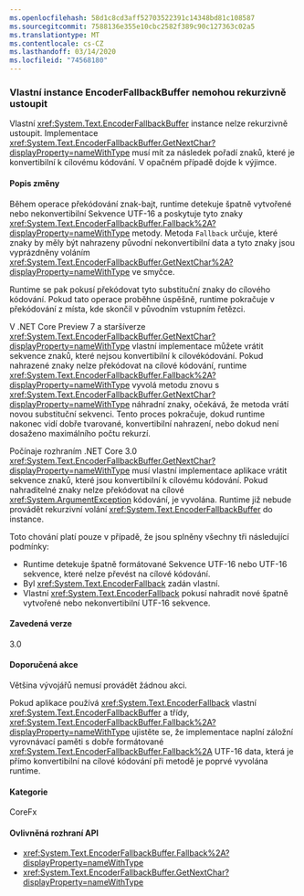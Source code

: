 ```yaml
---
ms.openlocfilehash: 58d1c8cd3aff52703522391c14348bd81c108587
ms.sourcegitcommit: 7588136e355e10cbc2582f389c90c127363c02a5
ms.translationtype: MT
ms.contentlocale: cs-CZ
ms.lasthandoff: 03/14/2020
ms.locfileid: "74568180"
---
```

### <a name="custom-encoderfallbackbuffer-instances-cannot-fall-back-recursively"></a>Vlastní instance EncoderFallbackBuffer nemohou rekurzivně ustoupit

Vlastní <xref:System.Text.EncoderFallbackBuffer> instance nelze rekurzivně ustoupit. Implementace <xref:System.Text.EncoderFallbackBuffer.GetNextChar?displayProperty=nameWithType> musí mít za následek pořadí znaků, které je konvertibilní k cílovému kódování. V opačném případě dojde k výjimce.

#### <a name="change-description"></a>Popis změny

Během operace překódování znak-bajt, runtime detekuje špatně vytvořené nebo nekonvertibilní Sekvence UTF-16 a poskytuje tyto znaky <xref:System.Text.EncoderFallbackBuffer.Fallback%2A?displayProperty=nameWithType> metody. Metoda `Fallback` určuje, které znaky by měly být nahrazeny původní nekonvertibilní data a tyto znaky jsou vyprázdněny voláním <xref:System.Text.EncoderFallbackBuffer.GetNextChar%2A?displayProperty=nameWithType> ve smyčce.

Runtime se pak pokusí překódovat tyto substituční znaky do cílového kódování. Pokud tato operace proběhne úspěšně, runtime pokračuje v překódování z místa, kde skončil v původním vstupním řetězci.

V .NET Core Preview 7 a staršíverze <xref:System.Text.EncoderFallbackBuffer.GetNextChar?displayProperty=nameWithType> vlastní implementace můžete vrátit sekvence znaků, které nejsou konvertibilní k cílovékódování. Pokud nahrazené znaky nelze překódovat na cílové kódování, runtime <xref:System.Text.EncoderFallbackBuffer.Fallback%2A?displayProperty=nameWithType> vyvolá metodu znovu s <xref:System.Text.EncoderFallbackBuffer.GetNextChar?displayProperty=nameWithType> náhradní znaky, očekává, že metoda vrátí novou substituční sekvenci. Tento proces pokračuje, dokud runtime nakonec vidí dobře tvarované, konvertibilní nahrazení, nebo dokud není dosaženo maximálního počtu rekurzí.

Počínaje rozhraním .NET Core 3.0 <xref:System.Text.EncoderFallbackBuffer.GetNextChar?displayProperty=nameWithType> musí vlastní implementace aplikace vrátit sekvence znaků, které jsou konvertibilní k cílovému kódování. Pokud nahraditelné znaky nelze překódovat na cílové <xref:System.ArgumentException> kódování, je vyvolána. Runtime již nebude provádět rekurzivní volání <xref:System.Text.EncoderFallbackBuffer> do instance.

Toto chování platí pouze v případě, že jsou splněny všechny tři následující podmínky:

- Runtime detekuje špatně formátované Sekvence UTF-16 nebo UTF-16 sekvence, které nelze převést na cílové kódování.
- Byl <xref:System.Text.EncoderFallback> zadán vlastní.
- Vlastní <xref:System.Text.EncoderFallback> pokusí nahradit nové špatně vytvořené nebo nekonvertibilní UTF-16 sekvence.

#### <a name="version-introduced"></a>Zavedená verze

3.0

#### <a name="recommended-action"></a>Doporučená akce

Většina vývojářů nemusí provádět žádnou akci.

Pokud aplikace používá <xref:System.Text.EncoderFallback> vlastní <xref:System.Text.EncoderFallbackBuffer> a třídy, <xref:System.Text.EncoderFallbackBuffer.Fallback%2A?displayProperty=nameWithType> ujistěte se, že implementace naplní záložní vyrovnávací paměti s dobře formátované <xref:System.Text.EncoderFallbackBuffer.Fallback%2A> UTF-16 data, která je přímo konvertibilní na cílové kódování při metodě je poprvé vyvolána runtime.

#### <a name="category"></a>Kategorie

CoreFx

#### <a name="affected-apis"></a>Ovlivněná rozhraní API

- <xref:System.Text.EncoderFallbackBuffer.Fallback%2A?displayProperty=nameWithType>
- <xref:System.Text.EncoderFallbackBuffer.GetNextChar?displayProperty=nameWithType>

<!--

### Affected APIs

- `Overload:System.Text.EncoderFallbackBuffer.Fallback`
- `M:System.Text.EncoderFallbackBuffer.GetNextChar`

-->
